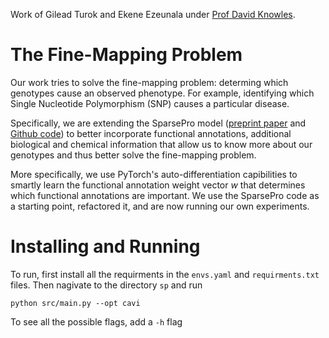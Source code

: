 Work of Gilead Turok and Ekene Ezeunala under [Prof David Knowles](https://davidaknowles.github.io).

# The Fine-Mapping Problem

Our work tries to solve the fine-mapping problem: determing which genotypes cause an observed phenotype. For example, identifying which Single Nucleotide Polymorphism (SNP) causes a particular disease.

Specifically, we are extending the SparsePro model ([preprint paper](https://www.biorxiv.org/content/10.1101/2021.10.04.463133v1) and [Github code](https://github.com/zhwm/SparsePro)) to better incorporate functional annotations, additional biological and chemical information that allow us to know more about our genotypes and thus better solve the fine-mapping problem.

More specifically, we use PyTorch's auto-differentiation capibilities to smartly learn the functional annotation weight vector $w$ that determines which functional annotations are important. We use the SparsePro code as a starting point, refactored it, and are now running our own experiments.

# Installing and Running

To run, first install all the requirments in the ```envs.yaml``` and ```requirments.txt``` files. Then nagivate to the directory ```sp``` and run

``` python src/main.py --opt cavi ```

To see all the possible flags, add a ```-h``` flag

